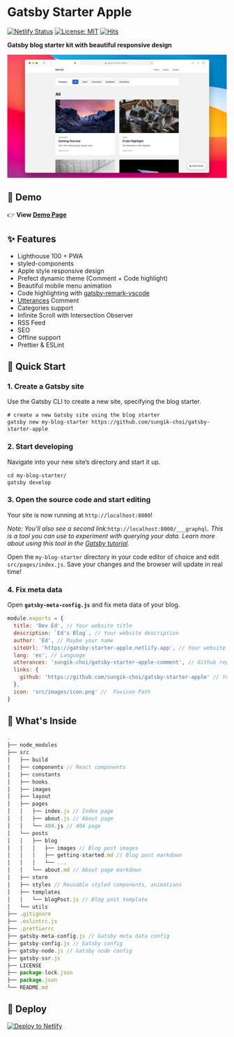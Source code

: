 # Gatsby Starter Apple

[![Netlify Status](https://api.netlify.com/api/v1/badges/1407ade3-7666-4cab-a3e7-08380ce44735/deploy-status)](https://app.netlify.com/sites/gatsby-starter-apple/deploys)
[![License: MIT](https://img.shields.io/badge/License-MIT-yellow.svg)](https://opensource.org/licenses/MIT)
[![Hits](https://hits.seeyoufarm.com/api/count/incr/badge.svg?url=https%3A%2F%2Fgithub.com%2Fsungik-choi%2Fgatsby-starter-apple&count_bg=%23FC2350&title_bg=%23555555&icon=gatsby.svg&icon_color=%23E7E7E7&title=HITS&edge_flat=false)](https://hits.seeyoufarm.com)

**Gatsby blog starter kit with beautiful responsive design**

![Screenshot](.github/screenshot.png)

## 🍎 Demo

👉 **View [Demo Page](https://gatsby-starter-apple.netlify.app/)**

## ✨ Features

- Lighthouse 100 + PWA
- styled-components
- Apple style responsive design
- Prefect dynamic theme (Comment + Code highlight)
- Beautiful mobile menu animation
- Code highlighting with [gatsby-remark-vscode](https://github.com/andrewbranch/gatsby-remark-vscode)
- [Utterances](https://utteranc.es/) Comment
- Categories support
- Infinite Scroll with Intersection Observer
- RSS Feed
- SEO
- Offline support
- Prettier & ESLint

## 🚀 Quick Start

### 1. Create a Gatsby site

Use the Gatsby CLI to create a new site, specifying the blog starter.

```shell
# create a new Gatsby site using the blog starter
gatsby new my-blog-starter https://github.com/sungik-choi/gatsby-starter-apple
```

### 2. Start developing

Navigate into your new site’s directory and start it up.

```shell
cd my-blog-starter/
gatsby develop
```

### 3. Open the source code and start editing

Your site is now running at `http://localhost:8000`!

_Note: You'll also see a second link:_`http://localhost:8000/___graphql`_. This is a tool you can use to experiment with querying your data. Learn more about using this tool in the [Gatsby tutorial](https://www.gatsbyjs.com/tutorial/part-five/#introducing-graphiql)._

Open the `my-blog-starter` directory in your code editor of choice and edit `src/pages/index.js`. Save your changes and the browser will update in real time!

### 4. Fix meta data

Open **`gatsby-meta-config.js`** and fix meta data of your blog.

```js
module.exports = {
  title: 'Dev Ed', // Your website title
  description: `Ed's Blog`, // Your website description
  author: 'Ed', // Maybe your name
  siteUrl: 'https://gatsby-starter-apple.netlify.app', // Your website URL
  lang: 'en', // Language
  utterances: 'sungik-choi/gatsby-starter-apple-comment', // Github repository to store comments
  links: {
    github: 'https://github.com/sungik-choi/gatsby-starter-apple' // Your github repository
  },
  icon: 'src/images/icon.png' //  Favicon Path
}
```

## 🤔 What's Inside

```js
.
├── node_modules
├── src
│   ├── build
│   ├── components // React components
│   ├── constants
│   ├── hooks
│   ├── images
│   ├── layout
│   ├── pages
│   │   ├── index.js // Index page
│   │   ├── about.js // About page
│   │   └── 404.js // 404 page
│   └── posts
│   │   ├── blog
│   │   │   ├── images // Blog post images
│   │   │   ├── getting-started.md // Blog post markdown
│   │   │   └── ...
│   │   └── about.md // About page markdown
│   ├── store
│   ├── styles // Reusable styled components, animations
│   ├── templates
│   │   └── blogPost.js // Blog post template
│   └── utils
├── .gitignore
├── .eslintrc.js
├── .prettierrc
├── gatsby-meta-config.js // Gatsby meta data config
├── gatsby-config.js // Gatsby config
├── gatsby-node.js // Gatsby node config
├── gatsby-ssr.js
├── LICENSE
├── package-lock.json
├── package.json
└── README.md
```

## 💫 Deploy

[![Deploy to Netlify](https://www.netlify.com/img/deploy/button.svg)](https://app.netlify.com/start/deploy?repository=https://github.com/sungik-choi/gatsby-starter-apple)
